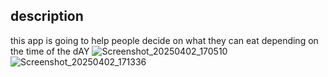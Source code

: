 ## description
this app is going to help people decide on what they can eat depending on the time of the dAY
![Screenshot_20250402_170510](https://github.com/user-attachments/assets/a3be7adc-1d7b-4135-a01f-9893d4a63694)
![Screenshot_20250402_171336](https://github.com/user-attachments/assets/0c394560-789f-4886-8e9c-83cfb7af5440)
